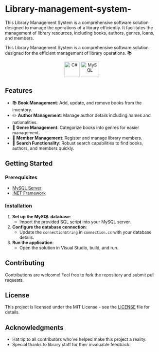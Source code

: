# Library-management-system-
This Library Management System is a comprehensive software solution designed to manage the operations of a library efficiently. It facilitates the management of library resources, including books, authors, genres, loans, and members.

This Library Management System is a comprehensive software solution designed for the efficient management of library operations. 📚

<p align="center">
  <img alt="C#" src="https://upload.wikimedia.org/wikipedia/commons/4/4f/Csharp_Logo.png" width="50" height="50"/>
  <img alt="MySQL" src="https://pngimg.com/uploads/mysql/mysql_PNG23.png" width="60" height="50"/>
</p>




## Features

- :books: **Book Management**: Add, update, and remove books from the inventory.
- :pencil2: **Author Management**: Manage author details including names and nationalities.
- :bookmark_tabs: **Genre Management**: Categorize books into genres for easier management.
- :busts_in_silhouette: **Member Management**: Register and manage library members.
- :mag_right: **Search Functionality**: Robust search capabilities to find books, authors, and members quickly.

## Getting Started

### Prerequisites

- [MySQL Server](https://dev.mysql.com/downloads/mysql/)
- [.NET Framework](https://dotnet.microsoft.com/download/dotnet-framework)

### Installation

1. **Set up the MySQL database**:
   - Import the provided SQL script into your MySQL server.
2. **Configure the database connection**:
   - Update the `connectionString` in `connection.cs` with your database details.
3. **Run the application**:
   - Open the solution in Visual Studio, build, and run.

## Contributing

Contributions are welcome! Feel free to fork the repository and submit pull requests.

## License

This project is licensed under the MIT License - see the [LICENSE](LICENSE) file for details.

## Acknowledgments

- Hat tip to all contributors who've helped make this project a reality.
- Special thanks to library staff for their invaluable feedback.

